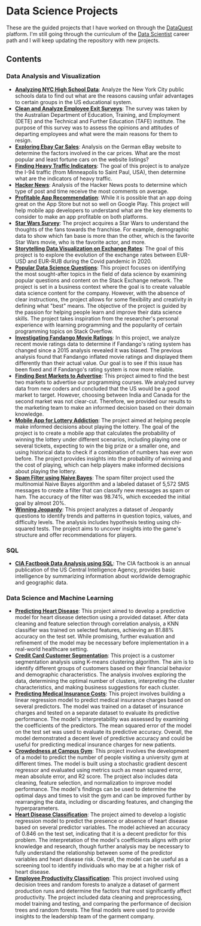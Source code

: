 # Data Science Projects

These are the guided projects that I have worked on through the [DataQuest](https://www.dataquest.io/) platform. I'm still going through the curriculum of the [Data Scientist](https://www.dataquest.io/path/data-scientist/) career path and I will keep updating the repository with new projects.

## Contents

### Data Analysis and Visualization
  
- [**Analyzing NYC High School Data**](https://github.com/MuhammadAwon/datascience-projects/tree/main/Projects/analyzing-nyc-high-school-data): Analyze the New York City public schools data to find out what are the reasons causing unfair advantages to certain groups in the US educational system.
- [**Clean and  Analyze Employee Exit Surveys**](https://github.com/MuhammadAwon/datascience-projects/tree/main/Projects/clean-and-analyze-employee-exit-surveys): The survey was taken by the Australian Department of Education, Training, and Employment (DETE) and the Technical and Further Education (TAFE) institute. The purpose of this survey was to assess the opinions and attitudes of departing employees and what were the main reasons for them to resign.
- [**Exploring Ebay Car Sales**](https://github.com/MuhammadAwon/datascience-projects/tree/main/Projects/exploring-ebay-car-sales): Analysis on the German eBay website to determine the factors involved in the car prices. What are the most popular and least fortune cars on the website listings?
- [**Finding Heavy Traffic Indicators**](https://github.com/MuhammadAwon/datascience-projects/tree/main/Projects/finding-heavy-traffic-indicators): The goal of this project is to analyze the I-94 traffic (from Minneapolis to Saint Paul, USA), then determine what are the indicators of heavy traffic.
- [**Hacker News**](https://github.com/MuhammadAwon/datascience-projects/tree/main/Projects/hacker-news): Analysis of the Hacker News posts to determine which type of post and time receive the most comments on average.
- [**Profitable App Recommendation**](https://github.com/MuhammadAwon/datascience-projects/tree/main/Projects/profitable-app-recommendation): While it is possible that an app doing great on the App Store but not so well on Google Play. This project will help mobile app developers to understand what are the key elements to consider to make an app profitable on both platforms.
- [**Star Wars Survey**](https://github.com/MuhammadAwon/datascience-projects/tree/main/Projects/star-wars): The project acquires a Star Wars to understand the thoughts of the fans towards the franchise. For example, demographic data to show which fan base is more than the other, which is the favorite Star Wars movie, who is the favorite actor, and more.
- [**Storytelling Data Visualization on Exchange Rates**](https://github.com/MuhammadAwon/datascience-projects/tree/main/Projects/storytelling-data-visualization-on-exchange-rates): The goal of this project is to explore the evolution of the exchange rates between EUR-USD and EUR-RUB during the Covid pandemic in 2020.
- [**Popular Data Science Questions**](https://github.com/MuhammadAwon/datascience-projects/tree/main/Projects/popular-data-science-questions): This project focuses on identifying the most sought-after topics in the field of data science by examining popular questions and content on the Stack Exchange network. The project is set in a business context where the goal is to create valuable data science content for the company. However, with the absence of clear instructions, the project allows for some flexibility and creativity in defining what "best" means. The objective of the project is guided by the passion for helping people learn and improve their data science skills. The project takes inspiration from the researcher's personal experience with learning programming and the popularity of certain programming topics on Stack Overflow.
- [**Investigating Fandango Movie Ratings**](https://github.com/MuhammadAwon/datascience-projects/tree/main/Projects/fandango-movie-ratings): In this project, we analyze recent movie ratings data to determine if Fandango's rating system has changed since a 2015 analysis revealed it was biased. The previous analysis found that Fandango inflated movie ratings and displayed them differently than their actual value. Our goal is to see if this issue has been fixed and if Fandango's rating system is now more reliable.
- [**Finding Best Markets to Advertise**](https://github.com/MuhammadAwon/datascience-projects/tree/main/Projects/finding-best-markets-to-advertise): This project aimed to find the best two markets to advertise our programming courses. We analyzed survey data from new coders and concluded that the US would be a good market to target. However, choosing between India and Canada for the second market was not clear-cut. Therefore, we provided our results to the marketing team to make an informed decision based on their domain knowledge.
- [**Mobile App for Lottery Addiction**](https://github.com/MuhammadAwon/datascience-projects/tree/main/Projects/mobile-app-lottery-addiction): The project aimed at helping people make informed decisions about playing the lottery. The goal of the project is to create a mobile app that calculates the probability of winning the lottery under different scenarios, including playing one or several tickets, expecting to win the big prize or a smaller one, and using historical data to check if a combination of numbers has ever won before. The project provides insights into the probability of winning and the cost of playing, which can help players make informed decisions about playing the lottery.
- [**Spam Filter using Naive Bayes**](https://github.com/MuhammadAwon/datascience-projects/tree/main/Projects/spam-filter): The spam filter project used the multinomial Naive Bayes algorithm and a labeled dataset of 5,572 SMS messages to create a filter that can classify new messages as spam or ham. The accuracy of the filter was 98.74%, which exceeded the initial goal by almost 20%.
- [**Winning Jeopardy**](https://github.com/MuhammadAwon/datascience-projects/tree/main/Projects/winning-jeopardy): This project analyzes a dataset of Jeopardy questions to identify trends and patterns in question topics, values, and difficulty levels. The analysis includes hypothesis testing using chi-squared tests. The project aims to uncover insights into the game's structure and offer recommendations for players.

### SQL

- [**CIA Factbook Data Analysis using SQL**](https://github.com/MuhammadAwon/datascience-projects/tree/main/Projects/cia-factbook-data-analysis-using-sql): The CIA factbook is an annual publication of the US Central Intelligence Agency, provides basic intelligence by summarizing information about worldwide demographic and geographic data.

### Data Science and Machine Learning

- [**Predicting Heart Disease**](https://github.com/MuhammadAwon/datascience-projects/tree/main/Projects/predicting-heart-disease): This project aimed to develop a predictive model for heart disease detection using a provided dataset. After data cleaning and feature selection through correlation analysis, a KNN classifier was trained on selected features, achieving an 81.88% accuracy on the test set. While promising, further evaluation and refinement of the model may be necessary before implementation in a real-world healthcare setting.
- [**Credit Card Customer Segmentation**](https://github.com/MuhammadAwon/datascience-projects/tree/main/Projects/credit-card-customer-segmentation): This project is a customer segmentation analysis using K-means clustering algorithm. The aim is to identify different groups of customers based on their financial behavior and demographic characteristics. The analysis involves exploring the data, determining the optimal number of clusters, interpreting the cluster characteristics, and making business suggestions for each cluster.
- [**Predicting Medical Insurance Costs**](https://github.com/MuhammadAwon/datascience-projects/tree/main/Projects/predicting-insurance-costs): This project involves building a linear regression model to predict medical insurance charges based on several predictors. The model was trained on a dataset of insurance charges and tested on a separate dataset to evaluate its predictive performance. The model's interpretability was assessed by examining the coefficients of the predictors. The mean squared error of the model on the test set was used to evaluate its predictive accuracy. Overall, the model demonstrated a decent level of predictive accuracy and could be useful for predicting medical insurance charges for new patients.
- [**Crowdedness at Campus Gym**](https://github.com/MuhammadAwon/datascience-projects/tree/main/Projects/predicting-crowdedness-at-campus-gym): This project involves the development of a model to predict the number of people visiting a university gym at different times. The model is built using a stochastic gradient descent regressor and evaluated using metrics such as mean squared error, mean absolute error, and R2 score. The project also includes data cleaning, feature selection, and normalization to improve model performance. The model's findings can be used to determine the optimal days and times to visit the gym and can be improved further by rearranging the data, including or discarding features, and changing the hyperparameters.
- [**Heart Disease Classification**](https://github.com/MuhammadAwon/datascience-projects/tree/main/Projects/classifying-heart-disease): The project aimed to develop a logistic regression model to predict the presence or absence of heart disease based on several predictor variables. The model achieved an accuracy of 0.846 on the test set, indicating that it is a decent predictor for this problem. The interpretation of the model's coefficients aligns with prior knowledge and research, though further analysis may be necessary to fully understand the relationship between some of the predictor variables and heart disease risk. Overall, the model can be useful as a screening tool to identify individuals who may be at a higher risk of heart disease.
- [**Employee Productivity Classification**](https://github.com/MuhammadAwon/datascience-projects/tree/main/Projects/classifying-employee-productivity): This project involved using decision trees and random forests to analyze a dataset of garment production runs and determine the factors that most significantly affect productivity. The project included data cleaning and preprocessing, model training and testing, and comparing the performance of decision trees and random forests. The final models were used to provide insights to the leadership team of the garment company.